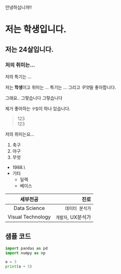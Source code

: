 안녕하십니까!!

# 저는 학생입니다.

## 저는 24살입니다.

### 저의 취미는...

저의 특기는 ...

저는 **학생**이고 취미는 ... 특기는 ... 그리고 *무엇*을 좋아합니다.

그래요.. 
그렇습니다
그렇습니다

제가 좋아하는 `구절`이 하나 있습니다.

> 123  
> 123

저의 취미는요...

1. 축구
2. 야구
3. 무엇  
- 1988.\
- 기타
    - 일렉
    - 베이스 

| 세부전공 | 진로 |
|:---:|---:|
|Data Science| `데이터 분석가`|
|Visual Technology|`개발자`, UX분석가|

## 샘플 코드

```python
import pandas as pd
import numpy as np

a = 3
print(a + 5)
```
